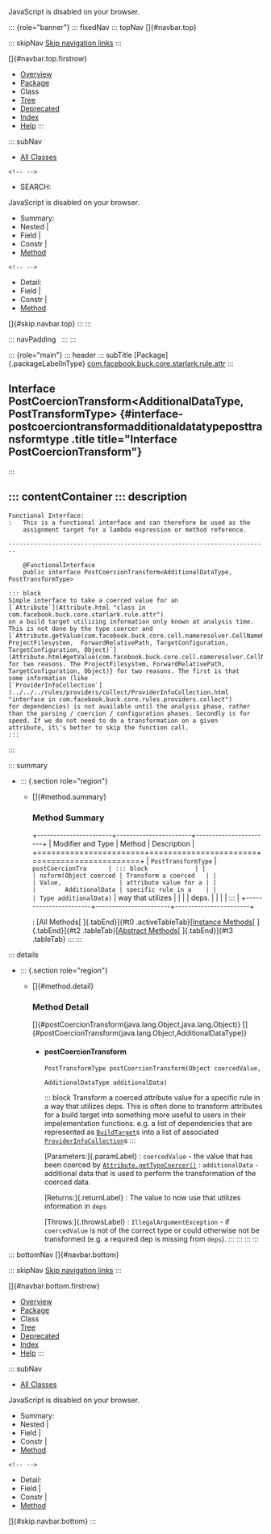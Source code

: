<div>

JavaScript is disabled on your browser.

</div>

::: {role="banner"}
::: fixedNav
::: topNav
[]{#navbar.top}

::: skipNav
[Skip navigation links](#skip.navbar.top "Skip navigation links")
:::

[]{#navbar.top.firstrow}

-   [Overview](../../../../../../../index.html)
-   [Package](package-summary.html)
-   Class
-   [Tree](package-tree.html)
-   [Deprecated](../../../../../../../deprecated-list.html)
-   [Index](../../../../../../../index-all.html)
-   [Help](../../../../../../../help-doc.html)
:::

::: subNav
-   [All Classes](../../../../../../../allclasses.html)

```{=html}
<!-- -->
```
-   SEARCH:

<div>

<div>

JavaScript is disabled on your browser.

</div>

</div>

<div>

-   Summary: 
-   Nested \| 
-   Field \| 
-   Constr \| 
-   [Method](#method.summary)

```{=html}
<!-- -->
```
-   Detail: 
-   Field \| 
-   Constr \| 
-   [Method](#method.detail)

</div>

[]{#skip.navbar.top}
:::
:::

::: navPadding
 
:::
:::

::: {role="main"}
::: header
::: subTitle
[Package]{.packageLabelInType} [com.facebook.buck.core.starlark.rule.attr](package-summary.html)
:::

## Interface PostCoercionTransform\<AdditionalDataType,​PostTransformType\> {#interface-postcoerciontransformadditionaldatatypeposttransformtype .title title="Interface PostCoercionTransform"}
:::

::: contentContainer
::: description
-   

    Functional Interface:
    :   This is a functional interface and can therefore be used as the
        assignment target for a lambda expression or method reference.

    ------------------------------------------------------------------------

        @FunctionalInterface
        public interface PostCoercionTransform<AdditionalDataType,​PostTransformType>

    ::: block
    Simple interface to take a coerced value for an
    [`Attribute`](Attribute.html "class in com.facebook.buck.core.starlark.rule.attr")
    on a build target utilizing information only known at analysis time.
    This is not done by the type coercer and
    [`Attribute.getValue(com.facebook.buck.core.cell.nameresolver.CellNameResolver, ProjectFilesystem,  ForwardRelativePath, TargetConfiguration, TargetConfiguration, Object)`](Attribute.html#getValue(com.facebook.buck.core.cell.nameresolver.CellNameResolver,com.facebook.buck.io.filesystem.ProjectFilesystem,com.facebook.buck.core.path.ForwardRelativePath,com.facebook.buck.core.model.TargetConfiguration,com.facebook.buck.core.model.TargetConfiguration,java.lang.Object))
    for two reasons. The ProjectFilesystem, ForwardRelativePath,
    TargetConfiguration, Object)} for two reasons. The first is that
    some information (like
    [`ProviderInfoCollection`](../../../rules/providers/collect/ProviderInfoCollection.html "interface in com.facebook.buck.core.rules.providers.collect")
    for dependencies) is not available until the analysis phase, rather
    than the parsing / coercion / configuration phases. Secondly is for
    speed. If we do not need to do a transformation on a given
    attribute, it\'s better to skip the function call.
    :::
:::

::: summary
-   ::: {.section role="region"}
    -   []{#method.summary}

        ### Method Summary

        +-----------------------+-----------------------+-----------------------+
        | Modifier and Type     | Method                | Description           |
        +=======================+=======================+=======================+
        | `PostTransformType`   | `postCoercionTra      | ::: block             |
        |                       | nsform​(Object coerced | Transform a coerced   |
        |                       | Value,                | attribute value for a |
        |                       |        AdditionalData | specific rule in a    |
        |                       | Type additionalData)` | way that utilizes     |
        |                       |                       | deps.                 |
        |                       |                       | :::                   |
        +-----------------------+-----------------------+-----------------------+

        : [All Methods[ ]{.tabEnd}]{#t0 .activeTableTab}[[Instance
        Methods](javascript:show(2);)[ ]{.tabEnd}]{#t2
        .tableTab}[[Abstract
        Methods](javascript:show(4);)[ ]{.tabEnd}]{#t3 .tableTab}
    :::
:::

::: details
-   ::: {.section role="region"}
    -   []{#method.detail}

        ### Method Detail

        []{#postCoercionTransform(java.lang.Object,java.lang.Object)}
        []{#postCoercionTransform(java.lang.Object,AdditionalDataType)}

        -   #### postCoercionTransform

            ``` methodSignature
            PostTransformType postCoercionTransform​(Object coercedValue,
                                                    AdditionalDataType additionalData)
            ```

            ::: block
            Transform a coerced attribute value for a specific rule in a
            way that utilizes deps.
            This is often done to transform attributes for a build
            target into something more useful to users in their
            impelementation functions. e.g. a list of dependencies that
            are represented as
            [`BuildTarget`](../../../model/BuildTarget.html "class in com.facebook.buck.core.model")s
            into a list of associated
            [`ProviderInfoCollection`](../../../rules/providers/collect/ProviderInfoCollection.html "interface in com.facebook.buck.core.rules.providers.collect")s
            :::

            [Parameters:]{.paramLabel}
            :   `coercedValue` - the value that has been coerced by
                [`Attribute.getTypeCoercer()`](Attribute.html#getTypeCoercer())
            :   `additionalData` - additional data that is used to
                perform the transformation of the coerced data.

            [Returns:]{.returnLabel}
            :   The value to now use that utilizes information in `deps`

            [Throws:]{.throwsLabel}
            :   `IllegalArgumentException` - if `coercedValue` is not of
                the correct type or could otherwise not be transformed
                (e.g. a required dep is missing from `deps`).
    :::
:::
:::
:::

::: bottomNav
[]{#navbar.bottom}

::: skipNav
[Skip navigation links](#skip.navbar.bottom "Skip navigation links")
:::

[]{#navbar.bottom.firstrow}

-   [Overview](../../../../../../../index.html)
-   [Package](package-summary.html)
-   Class
-   [Tree](package-tree.html)
-   [Deprecated](../../../../../../../deprecated-list.html)
-   [Index](../../../../../../../index-all.html)
-   [Help](../../../../../../../help-doc.html)
:::

::: subNav
-   [All Classes](../../../../../../../allclasses.html)

<div>

<div>

JavaScript is disabled on your browser.

</div>

</div>

<div>

-   Summary: 
-   Nested \| 
-   Field \| 
-   Constr \| 
-   [Method](#method.summary)

```{=html}
<!-- -->
```
-   Detail: 
-   Field \| 
-   Constr \| 
-   [Method](#method.detail)

</div>

[]{#skip.navbar.bottom}
:::
